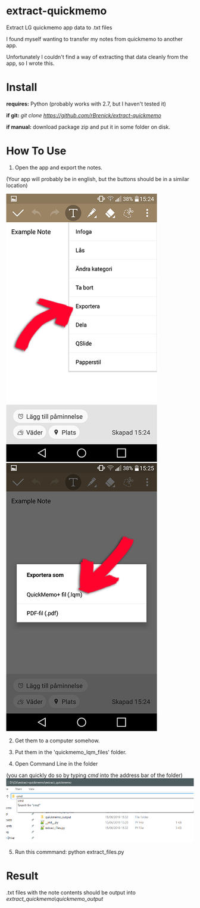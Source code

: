 # extract-quickmemo
Extract LG quickmemo app data to .txt files

I found myself wanting to transfer my notes from quickmemo to another app.

Unfortunately I couldn't find a way of extracting that data cleanly from the app, so I wrote this.


# Install

**requires:** Python (probably works with 2.7, but I haven't tested it)


**if git:** *git clone https://github.com/rBrenick/extract-quickmemo*


**if manual:** download package zip and put it in some folder on disk.


# How To Use

1. Open the app and export the notes.

(Your app will probably be in english, but the buttons should be in a similar location)

![export note 1](docs/quickmemo_export.png)
![export note 2](docs/quickmemo_export_as.png)

2. Get them to a computer somehow.

3. Put them in the 'quickmemo_lqm_files' folder.

4. Open Command Line in the folder

(you can quickly do so by typing *cmd* into the address bar of the folder)
![opening command line in folder](docs/quickmemo_start_command_line_in_folder.png)

5. Run this commmand: python extract_files.py

# Result
.txt files with the note contents should be output into *extract_quickmemo\quickmemo_output*


